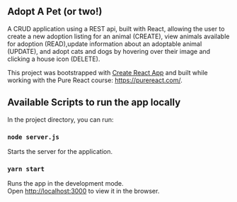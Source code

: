 ## Adopt A Pet (or two!)
A CRUD application using a REST api, built with React, allowing the user to create a new adoption listing for an animal (CREATE), view animals available for adoption (READ),update information about an adoptable animal (UPDATE), and adopt cats and dogs by hovering over their image and clicking a house icon (DELETE).

This project was bootstrapped with [Create React App](https://github.com/facebook/create-react-app) and built while working with the Pure React course: https://purereact.com/.

## Available Scripts to run the app locally

In the project directory, you can run:

### `node server.js`

Starts the server for the application.

### `yarn start`

Runs the app in the development mode.<br />
Open [http://localhost:3000](http://localhost:3000) to view it in the browser.
